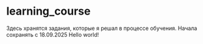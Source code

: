 # learning_course
Здесь хранятся задания, которые я решал в процессе обучения. Начала сохранять с 18.09.2025
Hello world!
